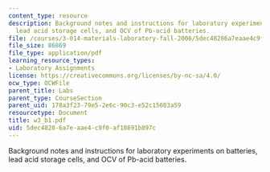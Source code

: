 ```yaml
---
content_type: resource
description: Background notes and instructions for laboratory experiments on batteries,
  lead acid storage cells, and OCV of Pb-acid batteries.
file: /courses/3-014-materials-laboratory-fall-2006/5dec48286a7eaae4c9f0af18691b897c_w3_b1.pdf
file_size: 86869
file_type: application/pdf
learning_resource_types:
- Laboratory Assignments
license: https://creativecommons.org/licenses/by-nc-sa/4.0/
ocw_type: OCWFile
parent_title: Labs
parent_type: CourseSection
parent_uid: 178a3f23-79e5-2e6c-90c3-e52c15603a59
resourcetype: Document
title: w3_b1.pdf
uid: 5dec4828-6a7e-aae4-c9f0-af18691b897c
---
```

Background notes and instructions for laboratory experiments on batteries, lead acid storage cells, and OCV of Pb-acid batteries.